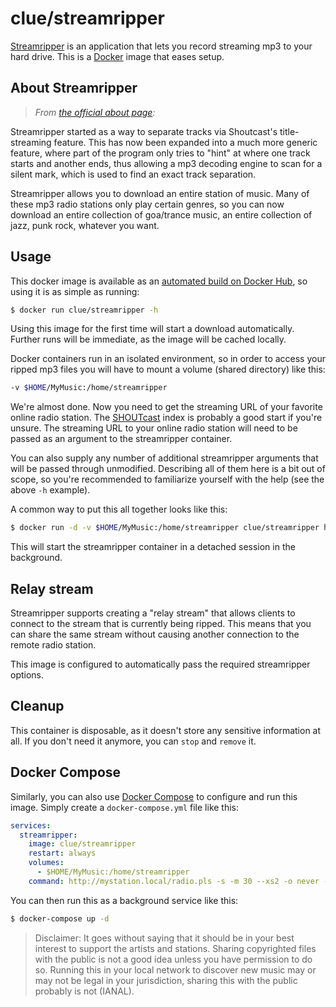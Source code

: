 # clue/streamripper

[Streamripper](http://streamripper.sourceforge.net/) is an application that lets you record streaming mp3 to your hard drive. This is a [Docker](https://www.docker.com) image that eases setup.

## About Streamripper

> *From [the official about page](http://streamripper.sourceforge.net/about.php):*

Streamripper started as a way to separate tracks via Shoutcast's title-streaming feature. This has now been expanded into a much more generic feature, where part of the program only tries to "hint" at where one track starts and another ends, thus allowing a mp3 decoding engine to scan for a silent mark, which is used to find an exact track separation.

Streamripper allows you to download an entire station of music. Many of these mp3 radio stations only play certain genres, so you can now download an entire collection of goa/trance music, an entire collection of jazz, punk rock, whatever you want. 

## Usage

This docker image is available as an [automated build on Docker Hub](https://hub.docker.com/r/clue/streamripper/), so using it is as simple as running:

```bash
$ docker run clue/streamripper -h
```

Using this image for the first time will start a download automatically. Further runs will be immediate, as the image will be cached locally.

Docker containers run in an isolated environment, so in order to access your ripped mp3 files you will have to mount a volume (shared directory) like this:

```bash
-v $HOME/MyMusic:/home/streamripper
```

We're almost done. Now you need to get the streaming URL of your favorite online radio station. The [SHOUTcast](http://www.shoutcast.com/) index is probably a good start if you're unsure. The streaming URL to your online radio station will need to be passed as an argument to the streamripper container.

You can also supply any number of additional streamripper arguments that will be passed through unmodified. Describing all of them here is a bit out of scope, so you're recommended to familiarize yourself with the help (see the above `-h` example).

A common way to put this all together looks like this:

```bash
$ docker run -d -v $HOME/MyMusic:/home/streamripper clue/streamripper http://mystation.local/radio.pls -s -m 30 --xs2 -o never -T
```

This will start the streamripper container in a detached session in the background.

## Relay stream

Streamripper supports creating a "relay stream" that allows clients to connect to the stream that is currently being ripped. This means that you can share the same stream without causing another connection to the remote radio station.

This image is configured to automatically pass the required streamripper options.

## Cleanup

This container is disposable, as it doesn't store any sensitive information at all. If you don't need it anymore, you can `stop` and `remove` it.

## Docker Compose

Similarly, you can also use [Docker Compose](https://docs.docker.com/compose/) to configure and run this image. Simply create a `docker-compose.yml` file like this:

```yml
services:
  streamripper:
    image: clue/streamripper
    restart: always
    volumes:
      - $HOME/MyMusic:/home/streamripper
    command: http://mystation.local/radio.pls -s -m 30 --xs2 -o never -T
```

You can then run this as a background service like this:

```bash
$ docker-compose up -d
```

> Disclaimer: It goes without saying that it should be in your best interest to support the artists and stations. Sharing copyrighted files with the public is not a good idea unless you have permission to do so. Running this in your local network to discover new music may or may not be legal in your jurisdiction, sharing this with the public probably is not (IANAL).
